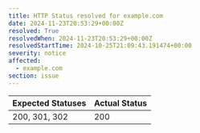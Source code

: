 ```yaml
---
title: HTTP Status resolved for example.com
date: 2024-11-23T20:53:29+00:00Z
resolved: True
resolvedWhen: 2024-11-23T20:53:29+00:00Z
resolvedStartTime: 2024-10-25T21:09:43.191474+00:00
severity: notice
affected:
  - example.com
section: issue
---
```


| Expected Statuses | Actual Status  |
|-------------------|----------------|
| 200, 301, 302 | 200 |
